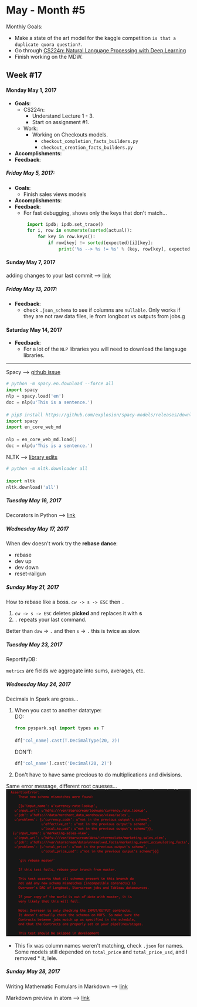 # May - Month #5

Monthly Goals:
* Make a state of the art model for the kaggle competition `is that a duplicate quora question?`.
* Go through [CS224n: Natural Language Processing with Deep Learning](http://web.stanford.edu/class/cs224n/)
* Finish working on the MDW.

## Week #17
#### Monday May 1, 2017
* **Goals**:
	 * CS224n:
	    * Understand Lecture 1 - 3.
		* Start on assignment #1.
    * Work:
	    * Working on Checkouts models.
		    * `checkout_completion_facts_builders.py`
		    * `checkout_creation_facts_builders.py`
* **Accomplishments**:
* **Feedback**:

##### Friday May 5, 2017:
* **Goals**:
	* Finish sales views models
* **Accomplishments**:
* **Feedback**:
	* For fast debugging, shows only the keys that don't match...
```python
        import ipdb; ipdb.set_trace()
        for i, row in enumerate(sorted(actual)):
            for key in row.keys():
                if row[key] != sorted(expected)[i][key]:
                    print('%s --> %s != %s' % (key, row[key], expected[i][key]))
```

#### Sunday May 7, 2017

adding changes to your last commit --> [link](https://blog.codeminer42.com/git-basics-adding-more-changes-to-your-last-commit-1629344cb9a8)

##### Friday May 13, 2017:
* **Feedback**:
	* check `.json_schema` to see if columns are `nullable`. Only works if they are not raw data files, ie from longboat vs outputs from jobs.g


#### Saturday May 14, 2017
* **Feedback**:
	* For a lot of the `NLP` libraries you will need to download the langauge libraries.

---
Spacy --> [github issue](https://github.com/explosion/spaCy/issues/174)
```python
# python -m spacy.en.download --force all
import spacy
nlp = spacy.load('en')
doc = nlp(u'This is a sentence.')

# pip3 install https://github.com/explosion/spacy-models/releases/download/en_core_web_md-1.2.0/en_core_web_md-1.2.0.tar.gz
import spacy
import en_core_web_md

nlp = en_core_web_md.load()
doc = nlp(u'This is a sentence.')
```

NLTK --> [library edits](http://www.nltk.org/data.html)

```python
# python -m nltk.downloader all

import nltk
nltk.download('all')
```

##### Tuesday May 16, 2017

Decorators in Python --> [link](https://realpython.com/blog/python/primer-on-python-decorators/)

##### Wednesday May 17, 2017

When dev doesn't work try the **rebase dance**:
* rebase
* dev up
* dev down
* reset-railgun


##### Sunday May 21, 2017

How to rebase like a boss.
`cw -> s -> ESC` then `.`
1) `cw -> s -> ESC` deletes **picked** and replaces it with **s**
2) `.` repeats your last command.

Better than
`daw` -> `.` and then `s` -> `.`
this is twice as slow.

##### Tuesday May 23, 2017

ReportifyDB:  

`metrics` are fields we aggregate into sums, averages, etc.

##### Wednesday May 24, 2017

Decimals in Spark are gross...
1. When you cast to another datatype:  
	DO:  
	```python
    from pyspark.sql import types as T

    df['col_name].cast(T.DecimalType(20, 2))
    ```  
    DON'T:  
    ```python
    df['col_name'].cast('Decimal(20, 2)')
    ```  
2. Don't have to have same precious to do multiplications and divisions.

Same error message, different root caueses...
![alt text](https://github.com/ericxiao251/Notes/blob/master/Journals/stupid_error.png)

* This fix was column names weren't matching, check `.json` for names.
Some models still depended on `total_price` and `total_price_usd`, and I removed * it, lele.

##### Sunday May 28, 2017

Writing Mathematic Fomulars in Markdown --> [link](http://csrgxtu.github.io/2015/03/20/Writing-Mathematic-Fomulars-in-Markdown/)

Markdown preview in atom --> [link](https://atom.io/packages/markdown-preview-plus)
